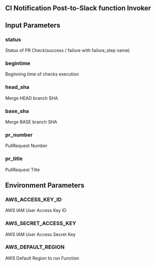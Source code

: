 CI Notification Post-to-Slack function Invoker
---

## Input Parameters

### status
Status of PR Check(success / failure with failure_step name)
### begintime
Beginning time of checks execution
### head_sha
Merge HEAD branch SHA
### base_sha
Merge BASE branch SHA
### pr_number
PullRequest Number
### pr_title
PullRequest Title

## Environment Parameters

### AWS_ACCESS_KEY_ID
AWS IAM User Access Key ID
### AWS_SECRET_ACCESS_KEY
AWS IAM User Access Secret Key
### AWS_DEFAULT_REGION
AWS Default Region to run Function
